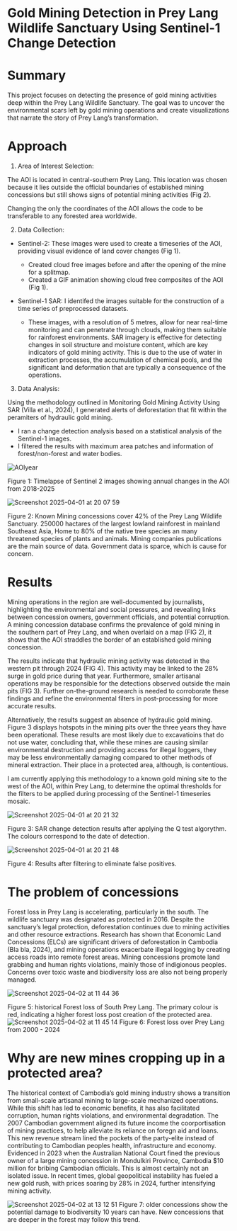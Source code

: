 # Gold Mining Detection in Prey Lang Wildlife Sanctuary Using Sentinel-1 Change Detection

# Summary
This project focuses on detecting the presence of gold mining activities deep within the Prey Lang Wildlife Sanctuary. The goal was to uncover the environmental scars left by gold mining operations and create visualizations that narrate the story of Prey Lang’s transformation.

# Approach

1. Area of Interest Selection:

The AOI is located in central-southern Prey Lang. This location was chosen because it lies outside the official boundaries of established mining concessions but still shows signs of potential mining activities (Fig 2). 

Changing the only the coordinates of the AOI allows the code to be transferable to any forested area worldwide.

2. Data Collection:

  * Sentinel-2: These images were used to create a timeseries of the AOI, providing visual evidence of land cover changes (Fig 1).
      * Created cloud free images before and after the opening of the mine for a splitmap.
      * Created a GIF animation showing cloud free composites of the AOI (Fig 1).

  * Sentinel-1 SAR: I identifed the images suitable for the construction of a time series of preprocessed datasets.
      * These images, with a resolution of 5 metres, allow for near real-time monitoring and can penetrate through clouds, making them suitable for rainforest environments. SAR imagery is effective for detecting changes in soil structure and moisture content, which are key indicators of gold mining activity. This is due to the use of water in extraction processes, the accumulation of chemical pools, and the significant land deformation that are typically a consequence of the operations.

3. Data Analysis:

Using the methodology outlined in Monitoring Gold Mining Activity Using SAR (Villa et al., 2024), I generated alerts of deforestation that fit within the peramiters of hydraulic gold mining.
  *  I ran a change detection analysis based on a statistical analysis of the Sentinel-1 images.
  *  I filtered the results with maximum area patches and information of forest/non-forest and water bodies.


![AOIyear](https://github.com/user-attachments/assets/4dd4bd8b-9b27-42b2-ae3e-55470d0f5e5a)

Figure 1: Timelapse of Sentinel 2 images showing annual changes in the AOI from 2018-2025



![Screenshot 2025-04-01 at 20 07 59](https://github.com/user-attachments/assets/9f5058dd-33b5-41aa-ad71-336f81a736b2)

Figure 2: Known Mining concessions cover 42% of the Prey Lang Wildlife Sanctuary. 250000 hactares of the largest lowland rainforest in mainland Southeast Asia, Home to 80% of the native tree species an many threatened species of plants and animals. Mining companies publications are the main source of data. Government data is sparce, which is cause for concern. 


# Results

Mining operations in the region are well-documented by journalists, highlighting the environmental and social pressures, and revealing links between concession owners, government officials, and potential corruption. A mining concession database confirms the prevalence of gold mining in the southern part of Prey Lang, and when overlaid on a map (FIG 2), it shows that the AOI straddles the border of an established gold mining concession.

The results indicate that hydraulic mining activity was detected in the western pit through 2024 (FIG 4). This activity may be linked to the 28% surge in gold price during that year. Furthermore, smaller artisanal operations may be responsible for the detections observed outside the main pits (FIG 3). Further on-the-ground research is needed to corroborate these findings and refine the environmental filters in post-processing for more accurate results.
 
Alternatively, the results suggest an absence of hydraulic gold mining. Figure 3 displays hotspots in the mining pits over the three years they have been operational. These results are most likely due to excavatioins that do not use water, concluding that, while these mines are causing similar environmental destruction and providing access for illegal loggers, they may be less environmentally damaging compared to other methods of mineral extraction. Their place in a protected area, although, is contentious.

I am currently applying this methodology to a known gold mining site to the west of the AOI, within Prey Lang, to determine the optimal thresholds for the filters to be applied during processing of the Sentinel-1 timeseries mosaic. 

![Screenshot 2025-04-01 at 20 21 32](https://github.com/user-attachments/assets/685b3fcb-c285-46f9-a9ac-28fab586a2ca)

Figure 3: SAR change detection results after applying the Q test algorythm. The colours correspond to the date of detection.



![Screenshot 2025-04-01 at 20 21 48](https://github.com/user-attachments/assets/3f84a757-6a21-4ab1-b4a0-a1ee07e83848)

Figure 4: Results after filtering to eliminate false positives. 


# The problem of concessions

Forest loss in Prey Lang is accelerating, particularly in the south. The wildlife sanctuary was designated as protected in 2016. Despite the sanctuary’s legal protection, deforestation continues due to mining activities and other resource extractions. Research has shown that Economic Land Concessions (ELCs) are significant drivers of deforestation in Cambodia (Bla bla, 2024), and mining operations exacerbate illegal logging by creating access roads into remote forest areas. Mining concessions promote land grabbing and human rights violations, mainly those of indigionous peoples. Concerns over toxic waste and biodiversity loss are also not being properly managed. 

![Screenshot 2025-04-02 at 11 44 36](https://github.com/user-attachments/assets/1b9f883d-cbc6-4644-8851-ac8bc228810b)

Figure 5: historical Forest loss of South Prey Lang. The primary colour is red, indicating a higher forest loss post creation of the protected area.
![Screenshot 2025-04-02 at 11 45 14](https://github.com/user-attachments/assets/c3a4e019-b9d3-4a5b-a43d-8d693f854368)
Figure 6: Forest loss over Prey Lang from 2000 - 2024

# Why are new mines cropping up in a protected area?
The historical context of Cambodia’s gold mining industry shows a transition from small-scale artisanal mining to large-scale mechanized operations. While this shift has led to economic benefits, it has also facilitated corruption, human rights violations, and environmental degradation. The 2007 Cambodian government aligned its future income the coorportisation of mining practices, to help alleviate its reliance on foregn aid and loans. This new revenue stream lined the pockets of the party-elite instead of contributing to Cambodian peoples health, infrastructure and economy. Evidenced in 2023 when the Australian National Court fined the previous owner of a large mining concession in Mondulkiri Province, Cambodia $10 million for bribing Cambodian officials. This is almost certainly not an isolated issue. In recent times, global geopolitical instability has fueled a new gold rush, with prices soaring by 28% in 2024, further intensifying mining activity.


![Screenshot 2025-04-02 at 13 12 51](https://github.com/user-attachments/assets/d8ae8dde-62fb-4829-b96e-b554c11fbf87)
Figure 7: older concessions show the potential damage to biodiversity 10 years can have. New concessions that are deeper in the forest may follow this trend.

